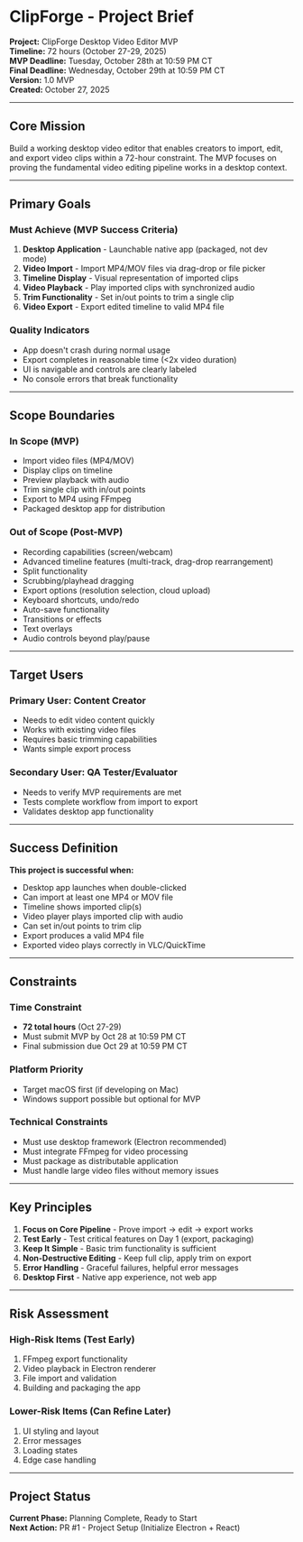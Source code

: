 # ClipForge - Project Brief

**Project:** ClipForge Desktop Video Editor MVP  
**Timeline:** 72 hours (October 27-29, 2025)  
**MVP Deadline:** Tuesday, October 28th at 10:59 PM CT  
**Final Deadline:** Wednesday, October 29th at 10:59 PM CT  
**Version:** 1.0 MVP  
**Created:** October 27, 2025

---

## Core Mission

Build a working desktop video editor that enables creators to import, edit, and export video clips within a 72-hour constraint. The MVP focuses on proving the fundamental video editing pipeline works in a desktop context.

---

## Primary Goals

### Must Achieve (MVP Success Criteria)
1. **Desktop Application** - Launchable native app (packaged, not dev mode)
2. **Video Import** - Import MP4/MOV files via drag-drop or file picker
3. **Timeline Display** - Visual representation of imported clips
4. **Video Playback** - Play imported clips with synchronized audio
5. **Trim Functionality** - Set in/out points to trim a single clip
6. **Video Export** - Export edited timeline to valid MP4 file

### Quality Indicators
- App doesn't crash during normal usage
- Export completes in reasonable time (<2x video duration)
- UI is navigable and controls are clearly labeled
- No console errors that break functionality

---

## Scope Boundaries

### In Scope (MVP)
- Import video files (MP4/MOV)
- Display clips on timeline
- Preview playback with audio
- Trim single clip with in/out points
- Export to MP4 using FFmpeg
- Packaged desktop app for distribution

### Out of Scope (Post-MVP)
- Recording capabilities (screen/webcam)
- Advanced timeline features (multi-track, drag-drop rearrangement)
- Split functionality
- Scrubbing/playhead dragging
- Export options (resolution selection, cloud upload)
- Keyboard shortcuts, undo/redo
- Auto-save functionality
- Transitions or effects
- Text overlays
- Audio controls beyond play/pause

---

## Target Users

### Primary User: Content Creator
- Needs to edit video content quickly
- Works with existing video files
- Requires basic trimming capabilities
- Wants simple export process

### Secondary User: QA Tester/Evaluator
- Needs to verify MVP requirements are met
- Tests complete workflow from import to export
- Validates desktop app functionality

---

## Success Definition

**This project is successful when:**
- Desktop app launches when double-clicked
- Can import at least one MP4 or MOV file
- Timeline shows imported clip(s)
- Video player plays imported clip with audio
- Can set in/out points to trim clip
- Export produces a valid MP4 file
- Exported video plays correctly in VLC/QuickTime

---

## Constraints

### Time Constraint
- **72 total hours** (Oct 27-29)
- Must submit MVP by Oct 28 at 10:59 PM CT
- Final submission due Oct 29 at 10:59 PM CT

### Platform Priority
- Target macOS first (if developing on Mac)
- Windows support possible but optional for MVP

### Technical Constraints
- Must use desktop framework (Electron recommended)
- Must integrate FFmpeg for video processing
- Must package as distributable application
- Must handle large video files without memory issues

---

## Key Principles

1. **Focus on Core Pipeline** - Prove import → edit → export works
2. **Test Early** - Test critical features on Day 1 (export, packaging)
3. **Keep It Simple** - Basic trim functionality is sufficient
4. **Non-Destructive Editing** - Keep full clip, apply trim on export
5. **Error Handling** - Graceful failures, helpful error messages
6. **Desktop First** - Native app experience, not web app

---

## Risk Assessment

### High-Risk Items (Test Early)
1. FFmpeg export functionality
2. Video playback in Electron renderer
3. File import and validation
4. Building and packaging the app

### Lower-Risk Items (Can Refine Later)
1. UI styling and layout
2. Error messages
3. Loading states
4. Edge case handling

---

## Project Status

**Current Phase:** Planning Complete, Ready to Start  
**Next Action:** PR #1 - Project Setup (Initialize Electron + React)

